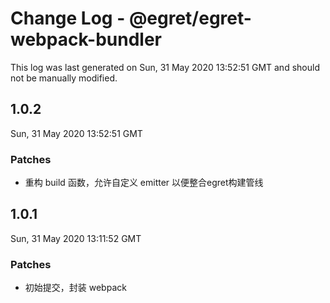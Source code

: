 # Change Log - @egret/egret-webpack-bundler

This log was last generated on Sun, 31 May 2020 13:52:51 GMT and should not be manually modified.

## 1.0.2
Sun, 31 May 2020 13:52:51 GMT

### Patches

- 重构 build 函数，允许自定义 emitter 以便整合egret构建管线

## 1.0.1
Sun, 31 May 2020 13:11:52 GMT

### Patches

- 初始提交，封装 webpack

